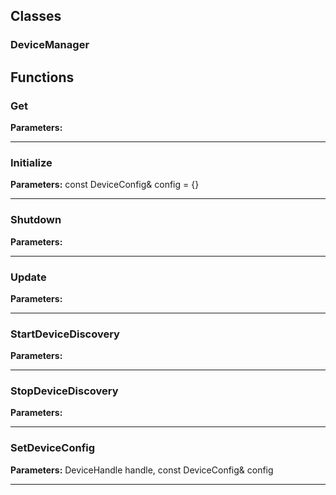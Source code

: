 
## Classes

### DeviceManager




## Functions

### Get



**Parameters:** 

---

### Initialize



**Parameters:** const DeviceConfig& config = {}

---

### Shutdown



**Parameters:** 

---

### Update



**Parameters:** 

---

### StartDeviceDiscovery



**Parameters:** 

---

### StopDeviceDiscovery



**Parameters:** 

---

### SetDeviceConfig



**Parameters:** DeviceHandle handle, const DeviceConfig& config

---
